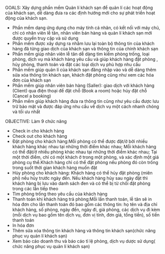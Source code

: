 GOALS: Xây dựng phần mềm Quản lí khách sạn để quản lí các hoạt động của khách sạn, dễ dàng đưa ra các định hướng mới cho sự phát triển hoạt động của khách sạn.
<ul> 
  <li> 	Phần mềm dạng ứng dụng cho máy tính cá nhân, có kết nối với máy chủ, chỉ có nhân viên lễ tân, nhân viên bán hàng và quản lí khách sạn mới được quyền truy cập và sử dụng </li>
  <li>	Phần mềm được xây dựng ra nhằm lưu lại toàn bộ thông tin của khách hàng đã từng giao dịch của khách sạn và thông tin của chính khách sạn </li>
  <li>	Phần mềm giúp nhân viên lễ tân dễ dàng tìm kiếm phòng trống, loại phòng, dịch vụ mà khách hàng yêu cầu và giúp khách hàng đặt phòng , hủy phòng, thanh toán và đặt các loại dịch vụ phù hợp nhu cầu  </li>
  <li>Phần mềm giúp quản lí của khách sạn đăng nhập vào và dễ dàng thêm sửa xóa thông tin khách sạn, khách đặt phòng cũng như xem các hóa đơn của khách sạn</li>
  <li> Phần mềm giúp nhân viên bán hàng (Saller): giao dịch với khách hàng (Client) qua điện thoại để đặt chỗ (Book a room) hoặc hủy đặt chỗ (Cancel a booking) </li>
  <li> Phần mềm giúp khách hàng đưa ra thông tin cũng như yêu cầu được lưu trữ bảo mật và được đáp ứng nhu cầu về dịch vụ một cách nhanh chóng và tối ưu nhất </li>
 </ul> 

 OBJECTIVE:  Làm 9 chức năng
<ul>
  <li>Check in cho khách hàng </li>
  <li> Check out cho khách hàng </li>
  <li> Đặt phòng cho khách hàng:Mỗi phòng có thể được đặt/ở bởi nhiều khách hàng khác nhau tại những thời điểm khác nhau; Mỗi khách hàng có thể đặt/ở nhiều phòng khác nhau tại những thời điểm khác nhau; Tại một thời điểm, chỉ có một khách ở trong một phòng, và xác định một giá phòng cụ thể.Khách hàng chỉ có thể đặt phòng nếu phòng đó còn trống trong suốt thời gian khách hàng muốn đặt  </li>
  <li>Hủy phòng cho khách hàng: Khách hàng có thể hủy đặt phòng (miên phí) nếu hủy trước ngày đến. Nếu khách hàng hủy sau ngày đặt thì khách hàng bị lưu vào danh sách đen và có thể bị từ chối đặt phòng trong các lần tiếp theo  </li>
  <li>Tìm phòng trống theo yêu cầu của khách hàng </li>
  <li>Thanh toán khi khách hàng trả phòng:Mỗi lần thanh toán, lễ tân sẽ in hóa đơn cho lần thanh toán đó bao gồm các thông tin: họ tên và địa chỉ khách hàng, số phòng, ngày đến, ngày đi, giá phòng, các dịch vụ đi kèm (mỗi dịch vụ bao gồm tên dịch vụ, đơn vị tính, đơn giá, tổng tiền), số tiền thanh toán  </li>
  <li>In hóa đơn </li>
  <li>Thêm sửa xóa thông tin khách hàng và thông tin khách sạn(chức năng phục vụ quản lí khách  sạn) </li>
  <li>Xem báo cáo doanh thu và báo cáo tỉ lệ phòng, dịch vụ dược sử dụng( chức năng phục vụ quản lí khách sạn)</li>
</ul>
 
